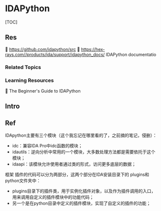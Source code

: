 # IDAPython

[TOC]



## Res
🚧 https://github.com/idapython/src
📂 https://hex-rays.com//products/ida/support/idapython_docs/
IDAPython documentatio


### Related Topics


### Learning Resources
📖 The Beginner's Guide to IDAPython



## Intro



## Ref
[👍 IDApython插件编写及脚本批量分析教程]: http://t.csdnimg.cn/KLZDL

IDApython主要有三个模块（这个我忘记在哪里看的了，之前摘的笔记，侵删）：
- idc：兼容IDA Pro中idc函数的模块；
- idautils：逆向分析中常用的一个模块，大多数处理方法都是需要依托于这个模块；
- idaapi：该模块允许使用者通过类的形式，访问更多底层的数据；

框架
插件的代码可以分为两部分，这两个部分在IDA安装目录下的 plugins和python文件夹中：
- plugins目录下的插件类，用于实例化插件对象，以及作为插件调用的入口，用来调用自定义的插件模块中的功能代码；
- 另一个是在python目录中定义的插件模块，实现了自定义的插件的功能；

[IDA pro批量反汇编——将PE可执行文件反汇编生成asm文件]: http://t.csdnimg.cn/H67wJ

[How to execute ida-decompiler python script from IDAPython inside IDA Pro | Stackoverflow]: https://stackoverflow.com/q/20962038/16542494
[IDAFunctionsDecompiler | Github]: https://github.com/JCGdev/IDAFunctionsDecompiler
[ida-batch_decompile]:https://github.com/tintinweb/ida-batch_decompile

